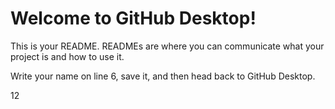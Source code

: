 # Welcome to GitHub Desktop!

This is your README. READMEs are where you can communicate what your project is and how to use it.

Write your name on line 6, save it, and then head back to GitHub Desktop.

12